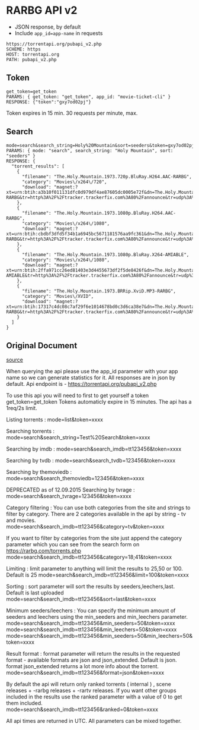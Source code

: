 # RARBG API v2

* JSON response, by default
* Include `app_id=app-name` in requests

```no-highlight
https://torrentapi.org/pubapi_v2.php
SCHEME: https
HOST: torrentapi.org
PATH: pubapi_v2.php
```

## Token

```no-highlight
get_token=get_token
PARAMS: { get_token: "get_token", app_id: "movie-ticket-cli" }
RESPONSE: {"token":"gxy7od02pj"}
```

Token expires in 15 min. 30 requests per minute, max.

## Search

```no-highlight
mode=search&search_string=Holy%20Mountain&sort=seeders&token=gxy7od02pj&ranked=0&format=json_extended
PARAMS: { mode: "search", search_string: "Holy Mountain", sort: "seeders" }
RESPONSE: {
  "torrent_results": [
    {
      "filename": "The.Holy.Mountain.1973.720p.BluRay.H264.AAC-RARBG",
      "category": "Movies\/x264\/720",
      "download": "magnet:?xt=urn:btih:a3b10f011131dfc0d979df4ae87605dc0005e72f&dn=The.Holy.Mountain.1973.720p.BluRay.H264.AAC-RARBG&tr=http%3A%2F%2Ftracker.trackerfix.com%3A80%2Fannounce&tr=udp%3A%2F%2F9.rarbg.me%3A2710&tr=udp%3A%2F%2F9.rarbg.to%3A2710&tr=udp%3A%2F%2Fopen.demonii.com%3A1337%2Fannounce"
    },
    {
      "filename": "The.Holy.Mountain.1973.1080p.BluRay.H264.AAC-RARBG",
      "category": "Movies\/x264\/1080",
      "download": "magnet:?xt=urn:btih:cbdbf3dfd5f34b1a6945bc5671181576aa9fc361&dn=The.Holy.Mountain.1973.1080p.BluRay.H264.AAC-RARBG&tr=http%3A%2F%2Ftracker.trackerfix.com%3A80%2Fannounce&tr=udp%3A%2F%2F9.rarbg.me%3A2710&tr=udp%3A%2F%2F9.rarbg.to%3A2710&tr=udp%3A%2F%2Fopen.demonii.com%3A1337%2Fannounce"
    },
    {
      "filename": "The.Holy.Mountain.1973.1080p.BluRay.X264-AMIABLE",
      "category": "Movies\/x264\/1080",
      "download": "magnet:?xt=urn:btih:2ffa971cc26ed81403e3d4455673df2f5de8426f&dn=The.Holy.Mountain.1973.1080p.BluRay.X264-AMIABLE&tr=http%3A%2F%2Ftracker.trackerfix.com%3A80%2Fannounce&tr=udp%3A%2F%2F9.rarbg.me%3A2710&tr=udp%3A%2F%2F9.rarbg.to%3A2710&tr=udp%3A%2F%2Fopen.demonii.com%3A1337%2Fannounce"
    },
    {
      "filename": "The.Holy.Mountain.1973.BRRip.XviD.MP3-RARBG",
      "category": "Movies\/XVID",
      "download": "magnet:?xt=urn:btih:17317c4dc08c7af29f6e1014678bd0c3d6ca38e7&dn=The.Holy.Mountain.1973.BRRip.XviD.MP3-RARBG&tr=http%3A%2F%2Ftracker.trackerfix.com%3A80%2Fannounce&tr=udp%3A%2F%2F9.rarbg.me%3A2710&tr=udp%3A%2F%2F9.rarbg.to%3A2710&tr=udp%3A%2F%2Fopen.demonii.com%3A1337%2Fannounce"
    }
  ]
}
```

## Original Document

[source](https://rarbg.to/pubapi/apidocs_v2.txt)

When querying the api please use the app_id parameter with your app name so we can generate statistics for it.
All responses are in json by default.
Api endpoint is - https://torrentapi.org/pubapi_v2.php

To use this api you will need to first to get yourself a token
get_token=get_token
Tokens automaticly expire in 15 minutes.
The api has a 1req/2s limit.

Listing torrents :
mode=list&token=xxxx

Searching torrents :
mode=search&search_string=Test%20Search&token=xxxx

Searching by imdb :
mode=search&search_imdb=tt123456&token=xxxx

Searching by tvdb :
mode=search&search_tvdb=123456&token=xxxx

Searching by themoviedb :
mode=search&search_themoviedb=123456&token=xxxx

DEPRECATED as of 12.09.2015 Searching by tvrage :
mode=search&search_tvrage=123456&token=xxxx

Category filtering :
You can use both categories from the site and strings to filter by category.
There are 2 categories available in the api by string - tv and movies.
mode=search&search_imdb=tt123456&category=tv&token=xxxx

If you want to filter by categories from the site just append the category parameter which you can see from the search form on https://rarbg.com/torrents.php
mode=search&search_imdb=tt123456&category=18;41&token=xxxx

Limiting :
limit parameter to anything will limit the results to 25,50 or 100. Default is 25
mode=search&search_imdb=tt123456&limit=100&token=xxxx

Sorting :
sort parameter will sort the results by seeders,leechers,last. Default is last uploaded
mode=search&search_imdb=tt123456&sort=last&token=xxxx

Minimum seeders/leechers :
You can specify the minimum amount of seeders and leechers using the min_seeders and min_leechers parameter.
mode=search&search_imdb=tt123456&min_seeders=50&token=xxxx
mode=search&search_imdb=tt123456&min_leechers=50&token=xxxx
mode=search&search_imdb=tt123456&min_seeders=50&min_leechers=50&token=xxxx

Result format :
format parameter will return the results in the requested format - available formats are json and json_extended. Default is json.
format json_extended returns a lot more info about the torrent.
mode=search&search_imdb=tt123456&format=json&token=xxxx

By default the api will return only ranked torrents ( internal ) , scene releases + -rarbg releases + -rartv releases.
If you want other groups included in the results use the ranked parameter with a value of 0 to get them included.
mode=search&search_imdb=tt123456&ranked=0&token=xxxx

All api times are returned in UTC.
All parameters can be mixed together.
